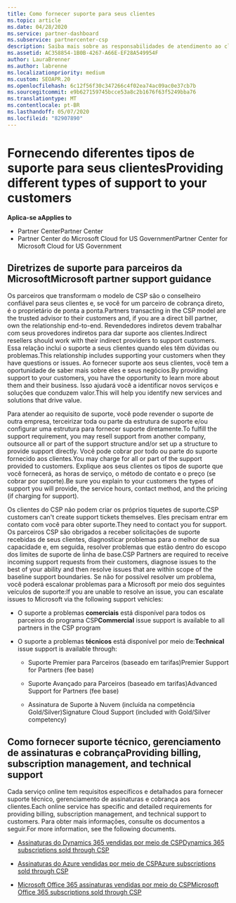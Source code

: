 ```yaml
---
title: Como fornecer suporte para seus clientes
ms.topic: article
ms.date: 04/28/2020
ms.service: partner-dashboard
ms.subservice: partnercenter-csp
description: Saiba mais sobre as responsabilidades de atendimento ao cliente para parceiros no programa CSP.
ms.assetid: AC358854-1B0B-4267-A66E-EF28A549954F
author: LauraBrenner
ms.author: labrenne
ms.localizationpriority: medium
ms.custom: SEOAPR.20
ms.openlocfilehash: 6c12f56f30c347266c4f02ea74ac09ac0e37cb7b
ms.sourcegitcommit: e9b627159745bcce53a8c2b1676f63f5249bba76
ms.translationtype: MT
ms.contentlocale: pt-BR
ms.lasthandoff: 05/07/2020
ms.locfileid: "82907890"
---
```

# <a name="providing-different-types-of-support-to-your-customers"></a><span data-ttu-id="0791d-103">Fornecendo diferentes tipos de suporte para seus clientes</span><span class="sxs-lookup"><span data-stu-id="0791d-103">Providing different types of support to your customers</span></span>

<span data-ttu-id="0791d-104">**Aplica-se a**</span><span class="sxs-lookup"><span data-stu-id="0791d-104">**Applies to**</span></span>

-  <span data-ttu-id="0791d-105">Partner Center</span><span class="sxs-lookup"><span data-stu-id="0791d-105">Partner Center</span></span>
-  <span data-ttu-id="0791d-106">Partner Center do Microsoft Cloud for US Government</span><span class="sxs-lookup"><span data-stu-id="0791d-106">Partner Center for Microsoft Cloud for US Government</span></span>


## <a name="microsoft-partner-support-guidance"></a><span data-ttu-id="0791d-107">Diretrizes de suporte para parceiros da Microsoft</span><span class="sxs-lookup"><span data-stu-id="0791d-107">Microsoft partner support guidance</span></span>

<span data-ttu-id="0791d-108">Os parceiros que transformam o modelo de CSP são o conselheiro confiável para seus clientes e, se você for um parceiro de cobrança direto, é o proprietário de ponta a ponta.</span><span class="sxs-lookup"><span data-stu-id="0791d-108">Partners transacting in the CSP model are the trusted advisor to their customers and, if you are a direct bill partner, own the relationship end-to-end.</span></span> <span data-ttu-id="0791d-109">Revendedores indiretos devem trabalhar com seus provedores indiretos para dar suporte aos clientes.</span><span class="sxs-lookup"><span data-stu-id="0791d-109">Indirect resellers should work with their indirect providers to support customers.</span></span> <span data-ttu-id="0791d-110">Essa relação inclui o suporte a seus clientes quando eles têm dúvidas ou problemas.</span><span class="sxs-lookup"><span data-stu-id="0791d-110">This relationship includes supporting your customers when they have questions or issues.</span></span> <span data-ttu-id="0791d-111">Ao fornecer suporte aos seus clientes, você tem a oportunidade de saber mais sobre eles e seus negócios.</span><span class="sxs-lookup"><span data-stu-id="0791d-111">By providing support to your customers, you have the opportunity to learn more about them and their business.</span></span> <span data-ttu-id="0791d-112">Isso ajudará você a identificar novos serviços e soluções que conduzem valor.</span><span class="sxs-lookup"><span data-stu-id="0791d-112">This will help you identify new services and solutions that drive value.</span></span>

<span data-ttu-id="0791d-113">Para atender ao requisito de suporte, você pode revender o suporte de outra empresa, terceirizar toda ou parte da estrutura de suporte e/ou configurar uma estrutura para fornecer suporte diretamente.</span><span class="sxs-lookup"><span data-stu-id="0791d-113">To fulfill the support requirement,  you may resell support from another company, outsource all or part of the support structure and/or set up a structure to provide support directly.</span></span> <span data-ttu-id="0791d-114">Você pode cobrar por todo ou parte do suporte fornecido aos clientes.</span><span class="sxs-lookup"><span data-stu-id="0791d-114">You may charge for all or part of the support provided to customers.</span></span> <span data-ttu-id="0791d-115">Explique aos seus clientes os tipos de suporte que você fornecerá, as horas de serviço, o método de contato e o preço (se cobrar por suporte).</span><span class="sxs-lookup"><span data-stu-id="0791d-115">Be sure you explain to your customers the types of support you will provide, the service hours, contact method, and the pricing (if charging for support).</span></span>

<span data-ttu-id="0791d-116">Os clientes do CSP não podem criar os próprios tíquetes de suporte.</span><span class="sxs-lookup"><span data-stu-id="0791d-116">CSP customers can't create support tickets themselves.</span></span> <span data-ttu-id="0791d-117">Eles precisam entrar em contato com você para obter suporte.</span><span class="sxs-lookup"><span data-stu-id="0791d-117">They need to contact you for support.</span></span> <span data-ttu-id="0791d-118">Os parceiros CSP são obrigados a receber solicitações de suporte recebidas de seus clientes, diagnosticar problemas para o melhor de sua capacidade e, em seguida, resolver problemas que estão dentro do escopo dos limites de suporte de linha de base.</span><span class="sxs-lookup"><span data-stu-id="0791d-118">CSP Partners are required to receive incoming support requests from their customers, diagnose issues to the best of your ability and then resolve issues that are within scope of the baseline support boundaries.</span></span> <span data-ttu-id="0791d-119">Se não for possível resolver um problema, você poderá escalonar problemas para a Microsoft por meio dos seguintes veículos de suporte:</span><span class="sxs-lookup"><span data-stu-id="0791d-119">If you are unable to resolve an issue, you can escalate issues to Microsoft via the following support vehicles:</span></span>

- <span data-ttu-id="0791d-120">O suporte a problemas **comerciais** está disponível para todos os parceiros do programa CSP</span><span class="sxs-lookup"><span data-stu-id="0791d-120">**Commercial** issue support is available to all partners in the CSP program</span></span>

- <span data-ttu-id="0791d-121">O suporte a problemas **técnicos** está disponível por meio de:</span><span class="sxs-lookup"><span data-stu-id="0791d-121">**Technical** issue support is available through:</span></span>

    - <span data-ttu-id="0791d-122">Suporte Premier para Parceiros (baseado em tarifas)</span><span class="sxs-lookup"><span data-stu-id="0791d-122">Premier Support for Partners (fee base)</span></span>

    - <span data-ttu-id="0791d-123">Suporte Avançado para Parceiros (baseado em tarifas)</span><span class="sxs-lookup"><span data-stu-id="0791d-123">Advanced Support for Partners (fee base)</span></span>

    - <span data-ttu-id="0791d-124">Assinatura de Suporte à Nuvem (incluída na competência Gold/Silver)</span><span class="sxs-lookup"><span data-stu-id="0791d-124">Signature Cloud Support (included with Gold/Silver competency)</span></span>

## <a name="providing-billing-subscription-management-and-technical-support"></a><span data-ttu-id="0791d-125">Como fornecer suporte técnico, gerenciamento de assinaturas e cobrança</span><span class="sxs-lookup"><span data-stu-id="0791d-125">Providing billing, subscription management, and technical support</span></span> 

<span data-ttu-id="0791d-126">Cada serviço online tem requisitos específicos e detalhados para fornecer suporte técnico, gerenciamento de assinaturas e cobrança aos clientes.</span><span class="sxs-lookup"><span data-stu-id="0791d-126">Each online service has specific and detailed requirements for providing billing, subscription management, and technical support to customers.</span></span> <span data-ttu-id="0791d-127">Para obter mais informações, consulte os documentos a seguir.</span><span class="sxs-lookup"><span data-stu-id="0791d-127">For more information, see the following documents.</span></span>

- [<span data-ttu-id="0791d-128">Assinaturas do Dynamics 365 vendidas por meio de CSP</span><span class="sxs-lookup"><span data-stu-id="0791d-128">Dynamics 365 subscriptions sold through CSP</span></span>](https://www.microsoftpartnercommunity.com/t5/CSP/Microsoft-Partner-Support-Guidance/m-p/5262#M30)

- [<span data-ttu-id="0791d-129">Assinaturas do Azure vendidas por meio de CSP</span><span class="sxs-lookup"><span data-stu-id="0791d-129">Azure subscriptions sold through CSP</span></span>](https://www.microsoftpartnercommunity.com/t5/CSP/Microsoft-Partner-Support-Guidance/m-p/5263#M31)

- [<span data-ttu-id="0791d-130">Microsoft Office 365 assinaturas vendidas por meio do CSP</span><span class="sxs-lookup"><span data-stu-id="0791d-130">Microsoft Office 365 subscriptions sold through CSP</span></span>](https://www.microsoftpartnercommunity.com/t5/CSP/Microsoft-Partner-Support-Guidance/m-p/5264#M32)



 

 



